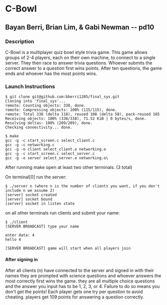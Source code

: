 # C-Bowl
## Bayan Berri, Brian Lim, & Gabi Newman -- pd10

### Description

C-Bowl is a multiplayer quiz bowl style trivia game. This game allows groups of 2-4 players, each on their own machine, to connect to a single server. They then race to answer trivia questions. Whoever submits the correct answer to a question first wins points. After ten questions, the game ends and whoever has the most points wins.

### Launch Instructions

```
$ git clone git@github.com:bberri1205/final_sys.git
Cloning into 'final_sys'...
remote: Counting objects: 338, done.
remote: Compressing objects: 100% (115/115), done.
remote: Total 338 (delta 118), reused 108 (delta 58), pack-reused 165
Receiving objects: 100% (338/338), 71.52 KiB | 0 bytes/s, done.
Resolving deltas: 100% (209/209), done.
Checking connectivity... done.

$ make
gcc -g -c start_screen.c select_client.c
gcc -g -c networking.c
gcc -g -o client select_client.o networking.o
gcc -g -c start_screen.c select_server.c
gcc -g -o server select_server.o networking.o\

```
After running make open at least two other terminals. (3 total)

On terminal[0] run the server:

```
$ ./server n (where n is the number of clients you want, if you don't include n we assume 2)
[server] socket created
[server] socket bound
[server] socket in listen state

```

on all other terminals run clients and submit your name:

```
$ ./client
[SERVER BROADCAST] type your name

enter data: 4
hello 4

[SERVER BROADCAST] game will start when all players join

```
#### After signing in

After all clients (n) have connected to the server and signed in with their names they are prompted with science questions and whoever answers the most correctly first wins the game. they are all multiple choice questions and the answer you input has to be 1, 2, 3, or 4. Failure to do so means you don't get the points! Each player gets one try per question to avoid cheating. players get 109 points for answering a question correctly.


